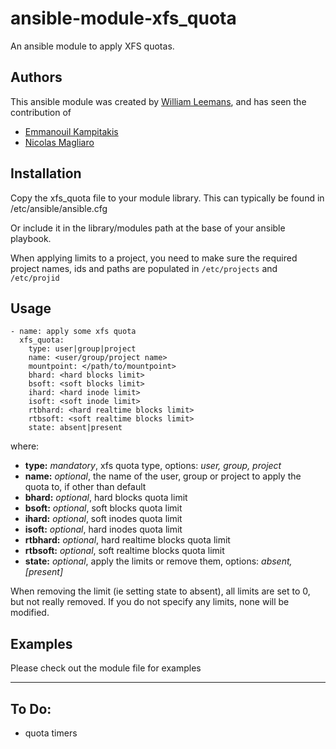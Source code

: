 # ansible-module-xfs_quota

An ansible module to apply XFS quotas.

## Authors
This ansible module was created by [William Leemans](https://github.com/bushvin), and has seen the contribution of 

- [Emmanouil Kampitakis](https://github.com/madonius)
- [Nicolas Magliaro](https://github.com/nicomagliaro)

## Installation

Copy the xfs_quota file to your module library. This can typically be found in /etc/ansible/ansible.cfg

Or include it in the library/modules path at the base of your ansible playbook.

When applying limits to a project, you need to make sure the required project names, ids and paths are populated in `/etc/projects` and `/etc/projid`

## Usage
    - name: apply some xfs quota
      xfs_quota:
        type: user|group|project
        name: <user/group/project name>
        mountpoint: </path/to/mountpoint>
        bhard: <hard blocks limit>
        bsoft: <soft blocks limit>
        ihard: <hard inode limit>
        isoft: <soft inode limit>
        rtbhard: <hard realtime blocks limit>
        rtbsoft: <soft realtime blocks limit>
        state: absent|present

where:

- **type:** *mandatory*, xfs quota type, options: *user, group, project*
- **name:** *optional*, the name of the user, group or project to apply the quota to, if other than default
- **bhard:** *optional*, hard blocks quota limit
- **bsoft:** *optional*, soft blocks quota limit
- **ihard:** *optional*, soft inodes quota limit
- **isoft:** *optional*, hard inodes quota limit
- **rtbhard:** *optional*, hard realtime blocks quota limit
- **rtbsoft:** *optional*, soft realtime blocks quota limit
- **state:** *optional*, apply the limits or remove them, options: *absent, [present]*

When removing the limit (ie setting state to absent), all limits are set to 0, but not really removed. If you do not specify any limits, none will be modified.

## Examples

Please check out the module file for examples

---
## To Do:
- quota timers

